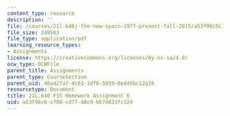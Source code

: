 ```yaml
---
content_type: resource
description: ''
file: /courses/21l-640j-the-new-spain-1977-present-fall-2015/a53f98c0c788cd7740c9b674833fc324_MIT21L_640JF15_HW_ses6.pdf
file_size: 249563
file_type: application/pdf
learning_resource_types:
- Assignments
license: https://creativecommons.org/licenses/by-nc-sa/4.0/
ocw_type: OCWFile
parent_title: Assignments
parent_type: CourseSection
parent_uid: 48a427a7-4c61-1df8-5959-8ed45bc12a18
resourcetype: Document
title: 21L.640 F15 Homework Assignment 6
uid: a53f98c0-c788-cd77-40c9-b674833fc324
---
```

